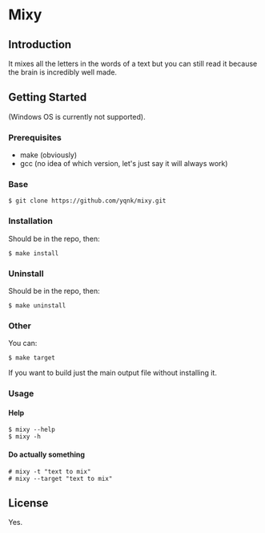 # Mixy

## Introduction

It mixes all the letters in the words of a text but you can still read it because the brain is incredibly well made.

## Getting Started

(Windows OS is currently not supported).

### Prerequisites

- make (obviously)
- gcc (no idea of which version, let's just say it will always work)

### Base

    $ git clone https://github.com/yqnk/mixy.git

### Installation

Should be in the repo, then:
    
    $ make install

### Uninstall

Should be in the repo, then:

    $ make uninstall

### Other
 
You can:

    $ make target

If you want to build just the main output file without installing it.

### Usage

#### Help
    
    $ mixy --help
    $ mixy -h

#### Do actually something

    # mixy -t "text to mix"
    # mixy --target "text to mix"

## License

Yes.